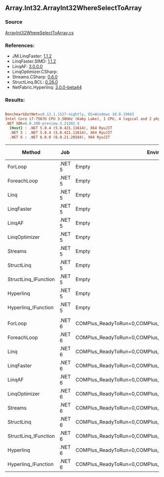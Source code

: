 ﻿## Array.Int32.ArrayInt32WhereSelectToArray

### Source
[ArrayInt32WhereSelectToArray.cs](../LinqBenchmarks/Array/Int32/ArrayInt32WhereSelectToArray.cs)

### References:
- JM.LinqFaster: [1.1.2](https://www.nuget.org/packages/JM.LinqFaster/1.1.2)
- LinqFaster.SIMD: [1.1.2](https://www.nuget.org/packages/LinqFaster.SIMD/1.0.3)
- LinqAF: [3.0.0.0](https://www.nuget.org/packages/LinqAF/3.0.0.0)
- LinqOptimizer.CSharp: [](https://www.nuget.org/packages/LinqOptimizer.CSharp/)
- Streams.CSharp: [0.6.0](https://www.nuget.org/packages/Streams.CSharp/0.6.0)
- StructLinq.BCL: [0.26.0](https://www.nuget.org/packages/StructLinq/0.26.0)
- NetFabric.Hyperlinq: [3.0.0-beta44](https://www.nuget.org/packages/NetFabric.Hyperlinq/3.0.0-beta44)

### Results:
``` ini

BenchmarkDotNet=v0.12.1.1527-nightly, OS=Windows 10.0.19043
Intel Core i7-7567U CPU 3.50GHz (Kaby Lake), 1 CPU, 4 logical and 2 physical cores
.NET SDK=6.0.100-preview.3.21202.5
  [Host] : .NET 5.0.4 (5.0.421.11614), X64 RyuJIT
  .NET 5 : .NET 5.0.4 (5.0.421.11614), X64 RyuJIT
  .NET 6 : .NET 6.0.0 (6.0.21.20104), X64 RyuJIT


```
|               Method |    Job |                                                   EnvironmentVariables |  Runtime | Count |        Mean |     Error |    StdDev |      Median |  Ratio | RatioSD |   Gen 0 | Gen 1 | Gen 2 | Allocated |
|--------------------- |------- |----------------------------------------------------------------------- |--------- |------ |------------:|----------:|----------:|------------:|-------:|--------:|--------:|------:|------:|----------:|
|              ForLoop | .NET 5 |                                                                  Empty | .NET 5.0 |   100 |    254.7 ns |   2.01 ns |   1.57 ns |    254.3 ns |   1.00 |    0.00 |  0.4244 |     - |     - |     888 B |
|          ForeachLoop | .NET 5 |                                                                  Empty | .NET 5.0 |   100 |    253.7 ns |   1.29 ns |   1.01 ns |    253.7 ns |   1.00 |    0.01 |  0.4244 |     - |     - |     888 B |
|                 Linq | .NET 5 |                                                                  Empty | .NET 5.0 |   100 |    514.6 ns |   2.11 ns |   1.76 ns |    514.5 ns |   2.02 |    0.02 |  0.3786 |     - |     - |     792 B |
|           LinqFaster | .NET 5 |                                                                  Empty | .NET 5.0 |   100 |    355.6 ns |   7.18 ns |  16.34 ns |    344.5 ns |   1.37 |    0.05 |  0.3171 |     - |     - |     664 B |
|               LinqAF | .NET 5 |                                                                  Empty | .NET 5.0 |   100 |    737.9 ns |  14.15 ns |  16.85 ns |    745.1 ns |   2.88 |    0.08 |  0.4091 |     - |     - |     856 B |
|        LinqOptimizer | .NET 5 |                                                                  Empty | .NET 5.0 |   100 | 50,967.4 ns | 332.58 ns | 294.83 ns | 50,893.2 ns | 199.88 |    1.34 | 14.6484 |     - |     - |  30,786 B |
|              Streams | .NET 5 |                                                                  Empty | .NET 5.0 |   100 |  1,000.4 ns |   3.72 ns |   3.30 ns |    999.9 ns |   3.92 |    0.02 |  0.6695 |     - |     - |   1,400 B |
|           StructLinq | .NET 5 |                                                                  Empty | .NET 5.0 |   100 |    530.0 ns |   4.10 ns |   3.43 ns |    530.0 ns |   2.08 |    0.02 |  0.1602 |     - |     - |     336 B |
| StructLinq_IFunction | .NET 5 |                                                                  Empty | .NET 5.0 |   100 |    301.9 ns |   1.71 ns |   1.43 ns |    301.3 ns |   1.18 |    0.01 |  0.1144 |     - |     - |     240 B |
|            Hyperlinq | .NET 5 |                                                                  Empty | .NET 5.0 |   100 |    645.2 ns |   3.00 ns |   2.34 ns |    645.4 ns |   2.53 |    0.02 |  0.1144 |     - |     - |     240 B |
|  Hyperlinq_IFunction | .NET 5 |                                                                  Empty | .NET 5.0 |   100 |    333.0 ns |   1.18 ns |   0.92 ns |    333.0 ns |   1.31 |    0.01 |  0.1144 |     - |     - |     240 B |
|                      |        |                                                                        |          |       |             |           |           |             |        |         |         |       |       |           |
|              ForLoop | .NET 6 | COMPlus_ReadyToRun=0,COMPlus_TC_QuickJitForLoops=1,COMPlus_TieredPGO=1 | .NET 6.0 |   100 |    253.8 ns |   5.17 ns |  12.59 ns |    255.5 ns |   1.00 |    0.00 |  0.4244 |     - |     - |     888 B |
|          ForeachLoop | .NET 6 | COMPlus_ReadyToRun=0,COMPlus_TC_QuickJitForLoops=1,COMPlus_TieredPGO=1 | .NET 6.0 |   100 |    241.0 ns |   3.82 ns |   3.57 ns |    241.9 ns |   0.97 |    0.05 |  0.4244 |     - |     - |     888 B |
|                 Linq | .NET 6 | COMPlus_ReadyToRun=0,COMPlus_TC_QuickJitForLoops=1,COMPlus_TieredPGO=1 | .NET 6.0 |   100 |    524.9 ns |   2.43 ns |   2.27 ns |    524.6 ns |   2.12 |    0.10 |  0.3786 |     - |     - |     792 B |
|           LinqFaster | .NET 6 | COMPlus_ReadyToRun=0,COMPlus_TC_QuickJitForLoops=1,COMPlus_TieredPGO=1 | .NET 6.0 |   100 |    367.5 ns |   7.37 ns |  15.38 ns |    358.9 ns |   1.43 |    0.11 |  0.3171 |     - |     - |     664 B |
|               LinqAF | .NET 6 | COMPlus_ReadyToRun=0,COMPlus_TC_QuickJitForLoops=1,COMPlus_TieredPGO=1 | .NET 6.0 |   100 |    671.7 ns |  13.38 ns |  26.10 ns |    687.8 ns |   2.59 |    0.11 |  0.4091 |     - |     - |     856 B |
|        LinqOptimizer | .NET 6 | COMPlus_ReadyToRun=0,COMPlus_TC_QuickJitForLoops=1,COMPlus_TieredPGO=1 | .NET 6.0 |   100 | 45,429.1 ns | 453.15 ns | 423.88 ns | 45,369.7 ns | 183.10 |    8.92 | 14.5874 |     - |     - |  30,528 B |
|              Streams | .NET 6 | COMPlus_ReadyToRun=0,COMPlus_TC_QuickJitForLoops=1,COMPlus_TieredPGO=1 | .NET 6.0 |   100 |  1,042.6 ns |   5.38 ns |   5.03 ns |  1,043.5 ns |   4.20 |    0.20 |  0.6695 |     - |     - |   1,400 B |
|           StructLinq | .NET 6 | COMPlus_ReadyToRun=0,COMPlus_TC_QuickJitForLoops=1,COMPlus_TieredPGO=1 | .NET 6.0 |   100 |    551.0 ns |   1.58 ns |   1.32 ns |    550.8 ns |   2.24 |    0.10 |  0.1602 |     - |     - |     336 B |
| StructLinq_IFunction | .NET 6 | COMPlus_ReadyToRun=0,COMPlus_TC_QuickJitForLoops=1,COMPlus_TieredPGO=1 | .NET 6.0 |   100 |    310.9 ns |   1.43 ns |   1.26 ns |    310.6 ns |   1.26 |    0.06 |  0.1144 |     - |     - |     240 B |
|            Hyperlinq | .NET 6 | COMPlus_ReadyToRun=0,COMPlus_TC_QuickJitForLoops=1,COMPlus_TieredPGO=1 | .NET 6.0 |   100 |    615.7 ns |   1.66 ns |   1.47 ns |    615.7 ns |   2.49 |    0.12 |  0.1144 |     - |     - |     240 B |
|  Hyperlinq_IFunction | .NET 6 | COMPlus_ReadyToRun=0,COMPlus_TC_QuickJitForLoops=1,COMPlus_TieredPGO=1 | .NET 6.0 |   100 |    339.5 ns |   6.85 ns |   8.16 ns |    342.4 ns |   1.34 |    0.05 |  0.1144 |     - |     - |     240 B |
